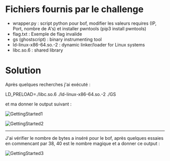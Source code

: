 # Fichiers fournis par le challenge

* wrapper.py : script python pour bof, modifier les valeurs requires (IP, Port, nombre de A's) et installer pwntools (pip3 install pwntools) 
* flag.txt : Exemple de flag invalide
* gs (ghostscript) : binary instrumenting tool
* ld-linux-x86-64.so.-2 : dynamic linker/loader for Linux systems
* libc.so.6 : shared library 

# Solution 

Après quelques recherches j'ai exécuté : 

LD_PRELOAD=./libc.so.6 ./ld-linux-x86-64.so.-2 ./GS

et ma donner le output suivant : 

![GettingStarted1](https://user-images.githubusercontent.com/106856367/226144320-92190489-be20-4f6b-9e94-bd84b357c931.png)


![GettingStarted2](https://user-images.githubusercontent.com/106856367/226144326-fb4d1e38-36e7-44e9-8e28-ae2cfbcc8e9d.png)

___________________________________________________________________________________________________________________________________________________

J'ai vérifier le nombre de bytes a inséré pour le bof, après quelques essaies en commencant par 38, 40 est le nombre magique et a donner ce output :

![GettingStarted3](https://user-images.githubusercontent.com/106856367/226144374-912b8969-425f-4bec-96c3-9660ded0b0da.png)



